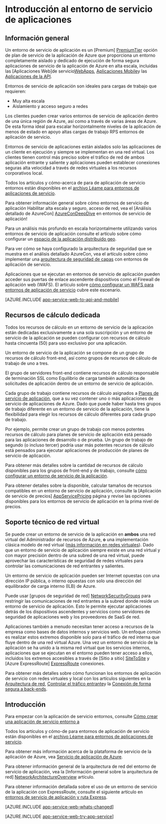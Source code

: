 <properties 
    pageTitle="Introducción al entorno de servicio de aplicaciones" 
    description="Obtenga información sobre la característica de entorno de aplicación de servicio que proporciona las unidades de escala seguro, unido VNet dedicado para ejecutar todas las aplicaciones." 
    services="app-service" 
    documentationCenter="" 
    authors="stefsch" 
    manager="wpickett" 
    editor=""/>

<tags 
    ms.service="app-service" 
    ms.workload="na" 
    ms.tgt_pltfrm="na" 
    ms.devlang="na" 
    ms.topic="article" 
    ms.date="10/04/2016"
    ms.author="stefsch"/>

# <a name="introduction-to-app-service-environment"></a>Introducción al entorno de servicio de aplicaciones

## <a name="overview"></a>Información general ##
Un entorno de servicio de aplicación es un [Premium] [ PremiumTier] opción de plan de servicio de la aplicación de Azure que proporciona un entorno completamente aislado y dedicado de ejecución de forma segura aplicaciones de servicio de la aplicación de Azure en alta escala, incluidas las [Aplicaciones Web]de servicio[WebApps], [Aplicaciones Mobile][MobileApps]y las [Aplicaciones de la API][APIApps].  

Entornos de servicio de aplicación son ideales para cargas de trabajo que requieren:

- Muy alta escala
- Aislamiento y acceso seguro a redes

Los clientes pueden crear varios entornos de servicio de aplicación dentro de una única región de Azure, así como a través de varias áreas de Azure.  De esta forma ideal para escalar horizontalmente niveles de la aplicación de menos de estado en apoyo altas cargas de trabajo RPS entornos de aplicación de servicio.

Entornos de servicio de aplicaciones están aislados solo las aplicaciones de un cliente en ejecución y siempre se implementan en una red virtual.  Los clientes tienen control más preciso sobre el tráfico de red de ambos aplicación entrante y saliente y aplicaciones pueden establecer conexiones seguras alta velocidad a través de redes virtuales a los recursos corporativos local.

Todos los artículos y cómo-acerca de para de aplicación de servicio entornos están disponibles en el [archivo Léame para entornos de aplicaciones de servicio](../app-service/app-service-app-service-environments-readme.md).

Para obtener información general sobre cómo entornos de servicio de aplicación Habilitar alta escala y seguro, acceso de red, vea el [Análisis detallado de AzureCon] [ AzureConDeepDive] en entornos de servicio de aplicación!

Para un análisis más profundo en escala horizontalmente utilizando varios entornos de servicio de aplicación consulte el artículo sobre cómo configurar un [espacio de la aplicación distribuido geo][GeodistributedAppFootprint].

Para ver cómo se haya configurado la arquitectura de seguridad que se muestra en el análisis detallado AzureCon, vea el artículo sobre cómo implementar una [arquitectura de seguridad de capas](app-service-app-service-environment-layered-security.md) con entornos de aplicación de servicio.

Aplicaciones que se ejecutan en entornos de servicio de aplicación pueden acceder sus puertas de enlace ascendente dispositivos como el Firewall de aplicación web (WAFS).  El artículo sobre [cómo configurar un WAFS para entornos de aplicación de servicio](app-service-app-service-environment-web-application-firewall.md) cubre este escenario. 

[AZURE.INCLUDE [app-service-web-to-api-and-mobile](../../includes/app-service-web-to-api-and-mobile.md)] 

## <a name="dedicated-compute-resources"></a>Recursos de cálculo dedicada ##
Todos los recursos de cálculo en un entorno de servicio de la aplicación están dedicadas exclusivamente a una sola suscripción y un entorno de servicio de la aplicación se pueden configurar con recursos de cálculo hasta cincuenta (50) para uso exclusivo por una aplicación.

Un entorno de servicio de la aplicación se compone de un grupo de recursos de cálculo front-end, así como grupos de recursos de cálculo de trabajo de uno a tres. 

El grupo de servidores front-end contiene recursos de cálculo responsable de terminación SSL como Equilibrio de carga también automática de solicitudes de aplicación dentro de un entorno de servicio de aplicación. 

Cada grupo de trabajo contiene recursos de cálculo asignados a [Planes de servicio de aplicación][AppServicePlan], que a su vez contener uno o más aplicaciones de servicio de aplicaciones de Azure.  Dado que puede haber hasta tres grupos de trabajo diferente en un entorno de servicio de la aplicación, tiene la flexibilidad para elegir los recursos de cálculo diferentes para cada grupo de trabajo.  

Por ejemplo, permite crear un grupo de trabajo con menos potentes recursos de cálculo para planes de servicio de aplicación está pensado para las aplicaciones de desarrollo o de prueba.  Un grupo de trabajo de segundo (o incluso tercer) podría usar más potentes recursos de cálculo está pensados para ejecutar aplicaciones de producción de planes de servicio de aplicación.

Para obtener más detalles sobre la cantidad de recursos de cálculo disponibles para los grupos de front-end y de trabajo, consulte [cómo configurar un entorno de servicio de la aplicación][HowToConfigureanAppServiceEnvironment].  

Para obtener detalles sobre la disponible, calcular tamaños de recursos compatibles en un entorno de servicio de aplicación, consulte la [Aplicación de servicio de precios] [ AppServicePricing] página y revise las opciones disponibles para los entornos de servicio de aplicación en la prima nivel de precios.

## <a name="virtual-network-support"></a>Soporte técnico de red virtual ##
Se puede crear un entorno de servicio de la aplicación en **ambos** una red virtual del Administrador de recursos de Azure, **o** una implementación clásica modelo de red virtual ([más información en redes virtuales][MoreInfoOnVirtualNetworks]).  Dado que un entorno de servicio de aplicación siempre existe en una red virtual y con mayor precisión dentro de una subred de una red virtual, puede aprovechar las características de seguridad de redes virtuales para controlar las comunicaciones de red entrantes y salientes.  

Un entorno de servicio de aplicación pueden ser Internet opuestas con una dirección IP pública, o interno opuestas con solo una dirección del equilibrador de carga interno (ILB) de Azure.

Puede usar [grupos de seguridad de red] [ NetworkSecurityGroups] para restringir las comunicaciones de red entrantes a la subred donde reside un entorno de servicio de aplicación.  Esto le permite ejecutar aplicaciones detrás de los dispositivos ascendentes y servicios como servidores de seguridad de aplicaciones web y los proveedores de SaaS de red.

Aplicaciones también a menudo necesitan tener acceso a recursos de la empresa como bases de datos internos y servicios web.  Un enfoque común es realizar estos extremos disponible solo para el tráfico de red interna que fluye dentro de una red virtual Azure.  Una vez un entorno de servicio de la aplicación se ha unido a la misma red virtual que los servicios internos, aplicaciones que se ejecutan en el entorno pueden tener acceso a ellos, incluidos los extremos accesibles a través de [Sitio a sitio] [ SiteToSite] y [Azure ExpressRoute] [ ExpressRoute] conexiones.

Para obtener más detalles sobre cómo funcionan los entornos de aplicación de servicio con redes virtuales y local con los artículos siguientes en la [Arquitectura de red][NetworkArchitectureOverview], [Controlar el tráfico entrante][ControllingInboundTraffic]y la [Conexión de forma segura a back-ends][SecurelyConnectingToBackends]. 

## <a name="getting-started"></a>Introducción

Para empezar con la aplicación de servicio entornos, consulte [Cómo crear una aplicación de servicio entorno a][HowToCreateAnAppServiceEnvironment]

Todos los artículos y cómo-de para entornos de aplicación de servicio están disponibles en el [archivo Léame para entornos de aplicaciones de servicio](../app-service/app-service-app-service-environments-readme.md).

Para obtener más información acerca de la plataforma de servicio de la aplicación de Azure, vea [Servicio de aplicación de Azure][AzureAppService].

Para obtener información general de la arquitectura de red del entorno de servicio de aplicación, vea la [Información general sobre la arquitectura de red] [ NetworkArchitectureOverview] artículo.

Para obtener información detallada sobre el uso de un entorno de servicio de la aplicación con ExpressRoute, consulte el siguiente artículo en [entornos de servicio de aplicación y ruta Express][NetworkConfigDetailsForExpressRoute].

[AZURE.INCLUDE [app-service-web-whats-changed](../../includes/app-service-web-whats-changed.md)]

[AZURE.INCLUDE [app-service-web-try-app-service](../../includes/app-service-web-try-app-service.md)]

<!-- LINKS -->
[PremiumTier]: http://azure.microsoft.com/pricing/details/app-service/
[MoreInfoOnVirtualNetworks]: https://azure.microsoft.com/documentation/articles/virtual-networks-faq/
[AppServicePlan]: http://azure.microsoft.com/documentation/articles/azure-web-sites-web-hosting-plans-in-depth-overview/
[HowToCreateAnAppServiceEnvironment]: http://azure.microsoft.com/documentation/articles/app-service-web-how-to-create-an-app-service-environment/
[AzureAppService]: http://azure.microsoft.com/documentation/articles/app-service-value-prop-what-is/
[WebApps]: http://azure.microsoft.com/documentation/articles/app-service-web-overview/
[MobileApps]: http://azure.microsoft.com/documentation/articles/app-service-mobile-value-prop-preview/
[APIApps]: http://azure.microsoft.com/documentation/articles/app-service-api-apps-why-best-platform/
[LogicApps]: http://azure.microsoft.com/documentation/articles/app-service-logic-what-are-logic-apps/
[AzureConDeepDive]:  https://azure.microsoft.com/documentation/videos/azurecon-2015-deploying-highly-scalable-and-secure-web-and-mobile-apps/
[GeodistributedAppFootprint]:  https://azure.microsoft.com/documentation/articles/app-service-app-service-environment-geo-distributed-scale/
[NetworkSecurityGroups]: https://azure.microsoft.com/documentation/articles/virtual-networks-nsg/
[SiteToSite]: https://azure.microsoft.com/documentation/articles/vpn-gateway-site-to-site-create/
[ExpressRoute]: http://azure.microsoft.com/services/expressroute/
[HowToConfigureanAppServiceEnvironment]:  http://azure.microsoft.com/documentation/articles/app-service-web-configure-an-app-service-environment/
[ControllingInboundTraffic]:  https://azure.microsoft.com/documentation/articles/app-service-app-service-environment-control-inbound-traffic/
[SecurelyConnectingToBackends]:  https://azure.microsoft.com/documentation/articles/app-service-app-service-environment-securely-connecting-to-backend-resources/
[NetworkArchitectureOverview]:  https://azure.microsoft.com/documentation/articles/app-service-app-service-environment-network-architecture-overview/
[NetworkConfigDetailsForExpressRoute]:  https://azure.microsoft.com/documentation/articles/app-service-app-service-environment-network-configuration-expressroute/
[AppServicePricing]: http://azure.microsoft.com/pricing/details/app-service/ 

<!-- IMAGES -->

 
